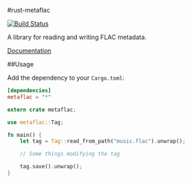 #rust-metaflac 

[![Build Status](https://travis-ci.org/jamesrhurst/rust-metaflac.svg)](https://travis-ci.org/jamesrhurst/rust-metaflac)

A library for reading and writing FLAC metadata.

[Documentation](http://jamesrhurst.github.io/rust-metaflac/)

##Usage

Add the dependency to your `Cargo.toml`:

```toml
[dependencies]
metaflac = "*"
```

```rust
extern crate metaflac;

use metaflac::Tag;

fn main() {
	let tag = Tag::read_from_path("music.flac").unwrap();

	// Some things modifying the tag

	tag.save().unwrap();
}
```
